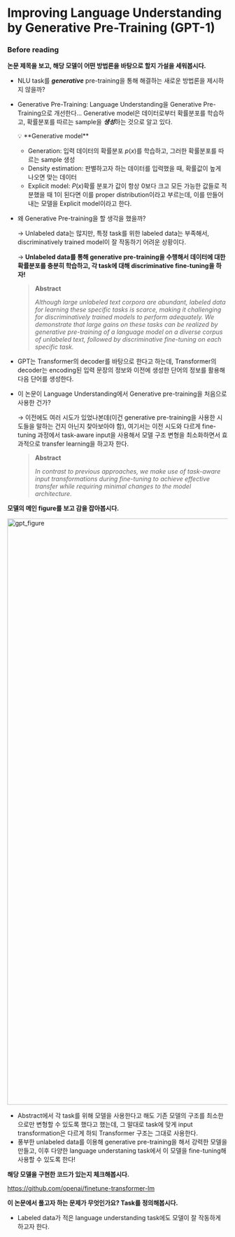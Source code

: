 # Improving Language Understanding by Generative Pre-Training (GPT-1)

### Before reading

**논문 제목을 보고, 해당 모델이 어떤 방법론을 바탕으로 할지 가설을 세워봅시다.**

- NLU task를 ***generative*** pre-training을 통해 해결하는 새로운 방법론을 제시하지 않을까?
- Generative Pre-Training: Language Understanding을 Generative Pre-Training으로 개선한다… Generative model은 데이터로부터 확률분포를 학습하고, 확률분포를 따르는 sample을 ***생성***하는 것으로 알고 있다.
    
    <aside>
    💡 **Generative model**
    
    - Generation: 입력 데이터의 확률분포 $p(x)$를 학습하고, 그러한 확률분포를 따르는 sample 생성
    - Density estimation: 판별하고자 하는 데이터를 입력했을 때, 확률값이 높게 나오면 맞는 데이터
    - Explicit model: $P(x)$확률 분포가 값이 항상 0보다 크고 모든 가능한 값들로 적분했을 때 1이 된다면 이를 proper distribution이라고 부르는데, 이를 만들어내는 모델을 Explicit model이라고 한다.
    </aside>
    
- 왜 Generative Pre-training을 할 생각을 했을까?
    
    → Unlabeled data는 많지만, 특정 task를 위한 labeled data는 부족해서, discriminatively trained model이 잘 작동하기 어려운 상황이다.
    
    → **Unlabeled data를 통해 generative pre-training을 수행해서 데이터에 대한 확률분포를 충분히 학습하고, 각 task에 대해 discriminative fine-tuning을 하자!**
    
    > **Abstract**
    > 
    > 
    > *Although large unlabeled text corpora are abundant, labeled data for learning these specific tasks is scarce, making it challenging for discriminatively trained models to perform adequately. We demonstrate that large gains on these tasks can be realized by generative pre-training of a language model on a diverse corpus of unlabeled text, followed by discriminative fine-tuning on each specific task.*
    > 
- GPT는 Transformer의 decoder를 바탕으로 한다고 하는데, Transformer의 decoder는 encoding된 입력 문장의 정보와 이전에 생성한 단어의 정보를 활용해 다음 단어를 생성한다.
- 이 논문이 Language Understanding에서 Generative pre-training을 처음으로 사용한 건가?
    
    → 이전에도 여러 시도가 있었나본데(이건 generative pre-training을 사용한 시도들을 말하는 건지 아닌지 찾아보아야 함), 여기서는 이전 시도와 다르게 fine-tuning 과정에서 task-aware input을 사용해서 모델 구조 변형을 최소화하면서 효과적으로 transfer learning을 하고자 한다.
    
    > **Abstract**
    > 
    > 
    > *In contrast to previous approaches, we make use of task-aware input transformations during fine-tuning to achieve effective transfer while requiring minimal changes to the model architecture.*
    > 

**모델의 메인 figure를 보고 감을 잡아봅시다.**

<img width="1337" alt="gpt_figure" src="https://github.com/ymnseol/tobigs-regular-session-assignments/assets/105059564/9089b3fd-6fc8-4d5f-bc22-547a50e26d56">


- Abstract에서 각 task를 위해 모델을 사용한다고 해도 기존 모델의 구조를 최소한으로만 변형할 수 있도록 했다고 했는데, 그 말대로 task에 맞게 input transformation은 다르게 하되 Transformer 구조는 그대로 사용한다.
- 풍부한 unlabeled data를 이용해 generative pre-training을 해서 강력한 모델을 만들고, 이후 다양한 language understaning task에서 이 모델을 fine-tuning해 사용할 수 있도록 한다!

**해당 모델을 구현한 코드가 있는지 체크해봅시다.**

https://github.com/openai/finetune-transformer-lm

**이 논문에서 풀고자 하는 문제가 무엇인가요? Task를 정의해봅시다.**

- Labeled data가 적은 language understanding task에도 모델이 잘 작동하게 하고자 한다.
